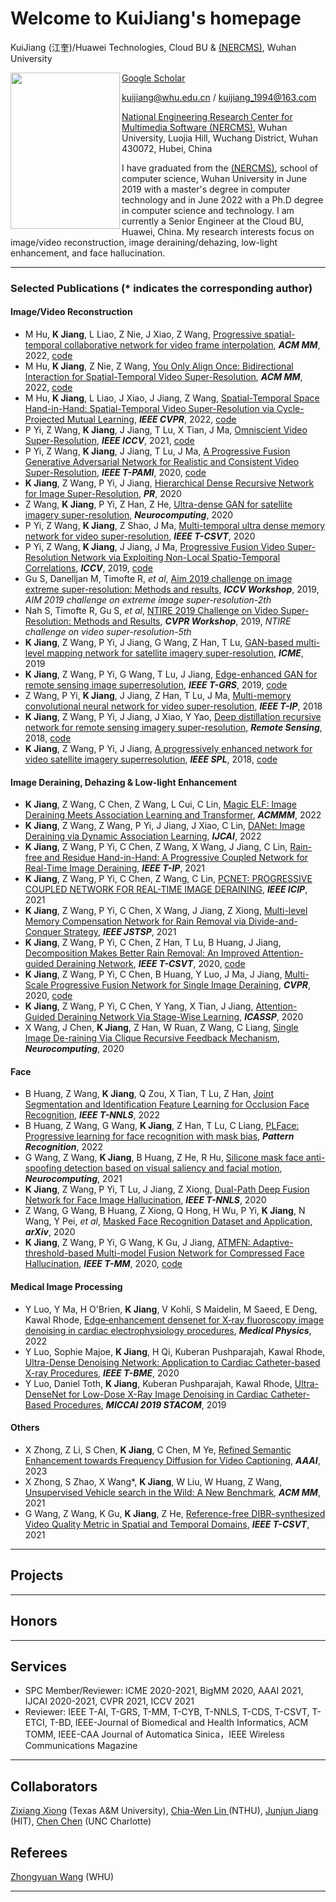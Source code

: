 # Welcome to KuiJiang's homepage

KuiJiang (江奎)/Huawei Technologies, Cloud BU & [(NERCMS)](http://en.multimedia.whu.edu.cn/html/Faculties/), Wuhan University 

<a href="url"><img src="https://github.com/kuihua/kuijiang.github.io/blob/master/2白.jpg" align="left" height="250" width="175" ></a>

[Google Scholar](https://scholar.google.com/citations?user=AbOLE9QAAAAJ&hl=zh-CN)

kuijiang@whu.edu.cn / kuijiang_1994@163.com

[National Engineering Research Center for Multimedia Software (NERCMS)](http://en.multimedia.whu.edu.cn/html/Faculties/), Wuhan University, Luojia Hill, Wuchang District, Wuhan 430072, Hubei, China 

I have graduated from the [(NERCMS)](http://en.multimedia.whu.edu.cn/html/Faculties/), school of computer science, Wuhan University in June 2019 with a master's degree in computer technology and in June 2022 with a Ph.D degree in computer science and technology. I am currently a Senior Engineer at the Cloud BU, Huawei, China. My research interests focus on image/video reconstruction, image deraining/dehazing, low-light enhancement, and face hallucination.
****

### Selected Publications (* indicates the corresponding author)

#### Image/Video Reconstruction
- M Hu, **K Jiang**, L Liao, Z Nie, J Xiao, Z Wang, [Progressive spatial-temporal collaborative network for video frame interpolation](https://dl.acm.org/doi/abs/10.1145/3503161.3547875?casa_token=5gnk5IzQOBUAAAAA:W6yIq2lA6140njNCf99p6MG-acQ-r5kwq1d9qLhayjcwuZsms7idGqCC3VqY5NFEYtVO64p2tlz_), _**ACM MM**_, 2022, [code]() 
- M Hu, **K Jiang**, Z Nie, Z Wang, [You Only Align Once: Bidirectional Interaction for Spatial-Temporal Video Super-Resolution](https://dl.acm.org/doi/abs/10.1145/3503161.3547874?casa_token=YH3V2tLmp-oAAAAA:JWsQ8ggvHGmyCjExyEUW-n6H96qDCLwnAm9zFOJm1Z4aPu3wG5umiFg7sw8iSFVt-QRdkYIUl2zO), _**ACM MM**_, 2022, [code]()
- M Hu, **K Jiang**, L Liao, J Xiao, J Jiang, Z Wang, [Spatial-Temporal Space Hand-in-Hand: Spatial-Temporal Video Super-Resolution via Cycle-Projected Mutual Learning](https://openaccess.thecvf.com/content/CVPR2022/html/Hu_Spatial-Temporal_Space_Hand-in-Hand_Spatial-Temporal_Video_Super-Resolution_via_Cycle-Projected_Mutual_Learning_CVPR_2022_paper.html), _**IEEE CVPR**_, 2022, [code]()
- P Yi, Z Wang, **K Jiang**, J Jiang, T Lu, X Tian, J Ma, [Omniscient Video Super-Resolution](https://www.researchgate.net/publication/350513351_Omniscient_Video_Super-Resolution), _**IEEE ICCV**_, 2021, [code]()
- P Yi, Z Wang, **K Jiang**, J Jiang, T Lu, J Ma, [A Progressive Fusion Generative Adversarial Network for Realistic and Consistent Video Super-Resolution](https://ieeexplore.ieee.org/document/9279273), _**IEEE T-PAMI**_, 2020, [code](https://github.com/psychopa4/MSHPFNL)
- **K Jiang**, Z Wang, P Yi, J Jiang, [Hierarchical Dense Recursive Network for Image Super-Resolution](https://www.sci-hub.ren/10.1016/j.patcog.2020.107475), _**PR**_, 2020
- Z Wang, **K Jiang**, P Yi, Z Han, Z He, [Ultra-dense GAN for satellite imagery super-resolution](https://www.sciencedirect.com/science/article/abs/pii/S0925231219314602), _**Neurocomputing**_, 2020
- P Yi, Z Wang, **K Jiang**, Z Shao, J Ma, [Multi-temporal ultra dense memory network for video super-resolution](https://ieeexplore.ieee.org/abstract/document/8752034/), _**IEEE T-CSVT**_, 2020
- P Yi, Z Wang, **K Jiang**, J Jiang, J Ma, [Progressive Fusion Video Super-Resolution Network via Exploiting Non-Local Spatio-Temporal Correlations](https://ieeexplore.ieee.org/document/9009484/), _**ICCV**_, 2019, [code](https://github.com/psychopa4/PFNL)
- Gu S, Danelljan M, Timofte R, _et al_, [Aim 2019 challenge on image extreme super-resolution: Methods and results](https://ieeexplore.ieee.org/abstract/document/9022627), _**ICCV Workshop**_, 2019, _AIM 2019 challenge on extreme image super-resolution-2th_
- Nah S, Timofte R, Gu S, _et al_, [NTIRE 2019 Challenge on Video Super-Resolution: Methods and Results](https://ieeexplore.ieee.org/document/9025527), _**CVPR Workshop**_, 2019, _NTIRE challenge on video super-resolution-5th_
- **K Jiang**, Z Wang, P Yi, J Jiang, G Wang, Z Han, T Lu, [GAN-based multi-level mapping network for satellite imagery super-resolution](https://ieeexplore.ieee.org/abstract/document/8784713/), _**ICME**_, 2019
- **K Jiang**, Z Wang, P Yi, G Wang, T Lu, J Jiang, [Edge-enhanced GAN for remote sensing image superresolution](https://ieeexplore.ieee.org/abstract/document/8677274), _**IEEE T-GRS**_, 2019, [code](https://github.com/kuihua/EEGAN)
- Z Wang, P Yi, **K Jiang**, J Jiang, Z Han, T Lu, J Ma, [Multi-memory convolutional neural network for video super-resolution](https://ieeexplore.ieee.org/abstract/document/8579237/), _**IEEE T-IP**_, 2018
- **K Jiang**, Z Wang, P Yi, J Jiang, J Xiao, Y Yao, [Deep distillation recursive network for remote sensing imagery super-resolution](https://www.mdpi.com/2072-4292/10/11/1700), _**Remote Sensing**_, 2018, [code](https://github.com/kuihua/DDRN)
- **K Jiang**, Z Wang, P Yi, J Jiang, [A progressively enhanced network for video satellite imagery superresolution](https://ieeexplore.ieee.org/abstract/document/8466642), _**IEEE SPL**_, 2018, [code](https://github.com/kuihua/PECNN)


#### Image Deraining, Dehazing & Low-light Enhancement
- **K Jiang**, Z Wang, C Chen, Z Wang, L Cui, C Lin, [Magic ELF: Image Deraining Meets Association Learning and Transformer](https://arxiv.org/abs/2207.10455), _**ACMMM**_, 2022
- **K Jiang**, Z Wang, Z Wang, P Yi, J Jiang, J Xiao, C Lin, [DANet: Image Deraining via Dynamic Association Learning](https://web.archive.org/web/20220720135059id_/https://www.ijcai.org/proceedings/2022/0137.pdf), _**IJCAI**_, 2022
- **K Jiang**, Z Wang, P Yi, C Chen, Z Wang, X Wang, J Jiang, C Lin, [Rain-free and Residue Hand-in-Hand: A Progressive Coupled Network for Real-Time Image Deraining](https://www.researchgate.net/publication/353620456_Rain-free_and_Residue_Hand-in-Hand_A_Progressive_Coupled_Network_for_Real-Time_Image_Deraining), _**IEEE T-IP**_, 2021
- **K Jiang**, Z Wang, P Yi, C Chen, Z Wang, C Lin, [PCNET: PROGRESSIVE COUPLED NETWORK FOR REAL-TIME IMAGE DERAINING](https://www.researchgate.net/publication/351868487_PCNET_PROGRESSIVE_COUPLED_NETWORK_FOR_REAL-TIME_IMAGE_DERAINING), _**IEEE ICIP**_, 2021
- **K Jiang**, Z Wang, P Yi, C Chen, X Wang, J Jiang, Z Xiong, [Multi-level Memory Compensation Network for Rain Removal via Divide-and-Conquer Strategy](https://ieeexplore.ieee.org/document/9328295), _**IEEE JSTSP**_, 2021
- **K Jiang**, Z Wang, P Yi, C Chen, Z Han, T Lu, B Huang, J Jiang, [Decomposition Makes Better Rain Removal: An
Improved Attention-guided Deraining Network](https://ieeexplore.ieee.org/document/9294056), _**IEEE T-CSVT**_, 2020, [code](https://github.com/kuihua/IADN)
- **K Jiang**, Z Wang, P Yi, C Chen, B Huang, Y Luo, J Ma, J Jiang, [Multi-Scale Progressive Fusion Network for Single Image Deraining](https://arxiv.org/abs/2003.10985), _**CVPR**_, 2020, [code](https://github.com/kuihua/MSPFN)
- **K Jiang**, Z Wang, P Yi, C Chen, Y Yang, X Tian, J Jiang, [Attention-Guided Deraining Network Via Stage-Wise Learning](https://ieeexplore.ieee.org/abstract/document/9053754), _**ICASSP**_, 2020
- X Wang, J Chen, **K Jiang**, Z Han, W Ruan, Z Wang, C Liang, [Single Image De-raining Via Clique Recursive Feedback Mechanism](https://www.sciencedirect.com/science/article/abs/pii/S0925231220312133), _**Neurocomputing**_, 2020

#### Face
- B Huang, Z Wang, **K Jiang**, Q Zou, X Tian, T Lu, Z Han, [Joint Segmentation and Identification Feature Learning for Occlusion Face Recognition](https://ieeexplore.ieee.org/abstract/document/9774848/?casa_token=fmnS_RxYY90AAAAA:iUdionbo-oKJ1urKPWZ37om2Jx4F-erVJqU3CEnPaWqHDONhuRGCuj2N9NY0c4MmxOFPWWl5G1Zicg), _**IEEE T-NNLS**_, 2022
- B Huang, Z Wang, G Wang, **K Jiang**, Z Han, T Lu, C Liang, [PLFace: Progressive learning for face recognition with mask bias](https://www.sciencedirect.com/science/article/pii/S0031320322006227), _**Pattern Recognition**_, 2022
- G Wang, Z Wang, **K Jiang**, B Huang, Z He, R Hu, [Silicone mask face anti-spoofing detection based on visual saliency and facial motion](https://www.sciencedirect.com/science/article/abs/pii/S0925231221009371), _**Neurocomputing**_, 2021
- **K Jiang**, Z Wang, P Yi, T Lu, J Jiang, Z Xiong, [Dual-Path Deep Fusion Network for Face Image Hallucination](https://ieeexplore.ieee.org/document/9229100), _**IEEE T-NNLS**_, 2020
- Z Wang, G Wang, B Huang, Z Xiong, Q Hong, H Wu, P Yi, **K Jiang**, N Wang, Y Pei, _et al_, [Masked Face Recognition Dataset and Application](https://arxiv.org/abs/2003.09093), _**arXiv**_, 2020
- **K Jiang**, Z Wang, P Yi, G Wang, K Gu, J Jiang, [ATMFN: Adaptive-threshold-based Multi-model Fusion Network for Compressed Face Hallucination](https://ieeexplore.ieee.org/abstract/document/8936424), _**IEEE T-MM**_, 2020, [code](https://github.com/kuihua/ATMFN)

#### Medical Image Processing
- Y Luo, Y Ma, H O'Brien, **K Jiang**, V Kohli, S Maidelin, M Saeed, E Deng, Kawal Rhode, [Edge‐enhancement densenet for X‐ray fluoroscopy image denoising in cardiac electrophysiology procedures](https://aapm.onlinelibrary.wiley.com/doi/full/10.1002/mp.15426), _**Medical Physics**_, 2022
- Y Luo, Sophie Majoe, **K Jiang**, H Qi, Kuberan Pushparajah, Kawal Rhode, [Ultra-Dense Denoising Network: Application to Cardiac Catheter-based X-ray Procedures](https://ieeexplore.ieee.org/document/9274535), _**IEEE T-BME**_, 2020
- Y Luo, Daniel Toth, **K Jiang**, Kuberan Pushparajah, Kawal Rhode, [Ultra-DenseNet for Low-Dose X-Ray Image Denoising in Cardiac Catheter-Based Procedures](https://link.springer.com/chapter/10.1007/978-3-030-39074-7_4), _**MICCAI 2019 STACOM**_, 2019

#### Others
- X Zhong, Z Li, S Chen, **K Jiang**, C Chen, M Ye, [Refined Semantic Enhancement towards Frequency Diffusion for Video Captioning](https://arxiv.org/abs/2211.15076), _**AAAI**_, 2023
- X Zhong, S Zhao, X Wang*, **K Jiang**, W Liu, W Huang, Z Wang, [Unsupervised Vehicle search in the Wild: A New Benchmark](), _**ACM MM**_, 2021
- G Wang, Z Wang, K Gu, **K Jiang**, Z He, [Reference-free DIBR-synthesized Video Quality Metric in Spatial and Temporal Domains](https://ieeexplore.ieee.org/abstract/document/9408663/), _**IEEE T-CSVT**_, 2021
****

## Projects
****

## Honors
****

## Services
- SPC Member/Reviewer: ICME 2020-2021, BigMM 2020, AAAI 2021, IJCAI 2020-2021, CVPR 2021, ICCV 2021
- Reviewer: IEEE T-AI, T-GRS, T-MM, T-CYB, T-NNLS, T-CDS, T-CSVT, T-ETCI, T-BD, IEEE-Journal of Biomedical and Health Informatics, ACM TOMM, IEEE-CAA Journal of Automatica Sinica，IEEE Wireless Communications Magazine
****

## Collaborators
[Zixiang Xiong](https://engineering.tamu.edu/electrical/profiles/zxiong.html) (Texas A\&M University), [Chia-Wen Lin ](https://dblp.uni-trier.de/pid/l/ChiaWenLin.html) (NTHU), [Junjun Jiang](https://jiangjunjun.wordpress.com/) (HIT), [Chen Chen](https://ece.uncc.edu/directory/dr-chen-chen-phd) (UNC Charlotte)

## Referees
[Zhongyuan Wang](https://dblp.uni-trier.de/pers/hd/w/Wang:Zhongyuan) (WHU)
****
